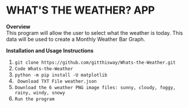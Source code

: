 # **WHAT'S THE WEATHER? APP**

**Overview**\
This program will allow the user to select what the weather is today.  This data will be used to create a Monthly Weather Bar Graph.

**Installation and Usage Instructions**
1. ```git clone https://github.com/gitthisway/Whats-the-Weather.git```
2. ```Code Whats-the-Weather```
3. ```python -m pip install -U matplotlib```
4. ``` Download TXT File weather.json```
5. ```Download the 6 weather PNG image files: sunny, cloudy, foggy, rainy, windy, snowy```
6. ```Run the program```
